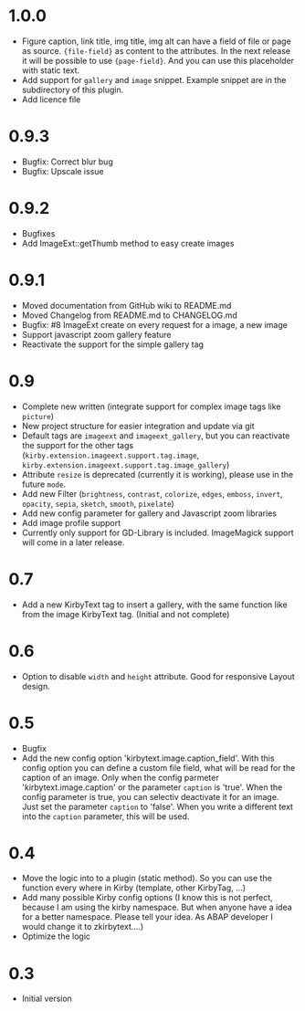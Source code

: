 # 1.0.0

* Figure caption, link title, img title, img alt can have a field of file or page as source. `{file-field}` as content to the attributes. In the next release it will be possible to use `{page-field}`. And you can use this placeholder with static text.
* Add support for `gallery` and `image` snippet. Example snippet are in the subdirectory of this plugin.
* Add licence file

# 0.9.3

* Bugfix: Correct blur bug
* Bugfix: Upscale issue

# 0.9.2

* Bugfixes
* Add ImageExt::getThumb method to easy create images

# 0.9.1

* Moved documentation from GitHub wiki to README.md
* Moved Changelog from README.md to CHANGELOG.md
* Bugfix: #8 ImageExt create on every request for a image, a new image
* Support javascript zoom gallery feature
* Reactivate the support for the simple gallery tag

# 0.9

* Complete new written (integrate support for complex image tags like `picture`)
* New project structure for easier integration and update via git
* Default tags are `imageext` and `imageext_gallery`, but you can reactivate the support for the other tags (`kirby.extension.imageext.support.tag.image`, `kirby.extension.imageext.support.tag.image_gallery`)
* Attribute `resize` is deprecated (currently it is working), please use in the future `mode`.
* Add new Filter (`brightness`, `contrast`, `colorize`, `edges`, `emboss`, `invert`, `opacity`, `sepia`, `sketch`, `smooth`, `pixelate`)
* Add new config parameter for gallery and Javascript zoom libraries
* Add image profile support
* Currently only support for GD-Library is included. ImageMagick support will come in a later release.

# 0.7

* Add a new KirbyText tag to insert a gallery, with the same function like from the image KirbyText tag. (Initial and not complete)

# 0.6

* Option to disable `width` and `height` attribute. Good for responsive Layout design.

# 0.5

* Bugfix
* Add the new config option 'kirbytext.image.caption_field'. With this config option you can define a custom file field, what will be read for the caption of an image. Only when the config parmeter 'kirbytext.image.caption' or the parameter `caption` is 'true'. When the config parameter is true, you can selectiv deactivate it for an image. Just set the parameter `caption` to 'false'. When you write a different text into the `caption` parameter, this will be used. 

# 0.4

* Move the logic into to a plugin (static method). So you can use the function every where in Kirby (template, other KirbyTag, ...)
* Add many possible Kirby config options (I know this is not perfect, because I am using the kirby namespace. But when anyone have a idea for a better namespace. Please tell your idea. As ABAP developer I would change it to zkirbytext....)
* Optimize the logic

# 0.3

* Initial version